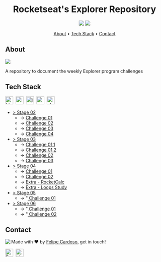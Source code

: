 <h1 align="center">
	Rocketseat's Explorer Repository
</h1>

<p align="center">
	<img src="https://img.shields.io/github/last-commit//?color=green"/>
	<img src="https://img.shields.io/github/languages/count//?color=green"/>
</p>

<p align="center">
	<a href="#about">About</a> •
	<a href="#tech-stack">Tech Stack</a> •
	<a href="#contact">Contact</a> 
</p>

## About
<img src="https://www.rocketseat.com.br/_next/image?url=%2Fassets%2Flogos%2Frocketseat.svg&w=256&q=100">

A repository to document the weekly Explorer program challenges

## Tech Stack
<img src="https://img.shields.io/badge/Html5-05122A?style=flat&logo=html5" alt="html5 Badge" height="25">&nbsp;
<img src="https://img.shields.io/badge/Css3-05122A?style=flat&logo=css3" alt="css3 Badge" height="25">&nbsp;
<img src="https://img.shields.io/badge/Javascript-05122A?style=flat&logo=javascript" alt="javascript Badge" height="25">&nbsp;
<img src="https://img.shields.io/badge/Nodejs-05122A?style=flat&logo=node.js" alt="nodejs Badge" height="25">&nbsp;
<img src="https://img.shields.io/badge/Php-05122A?style=flat&logo=php" alt="php Badge" height="25">&nbsp;

<ul>
    <li> <a href='./stage02/' target='blank'>> Stage 02 </a>
        <ul>
            <li> -> <a href='./stage02/challenge01' target='blank'> Challenge 01 </a> </li>
            <li> -> <a href='./stage02/challenge02' target='blank'> Challenge 02 </a> </li>
            <li> -> <a href='./stage02/challenge03' target='blank'> Challenge 03 </a> </li>
            <li> -> <a href='./stage02/challenge04' target='blank'> Challenge 04 </a> </li>
        </ul>
    </li>
    <li> <a href='./stage03' target='blank'>> Stage 03 </a>
        <ul>
            <li> -> <a href='./stage03/challenge01-1' target='blank'> Challenge 01.1 </a> </li>
            <li> -> <a href='./stage03/challenge01-2' target='blank'> Challenge 01.2 </a> </li>
            <li> -> <a href='./stage03/challenge02' target='blank'> Challenge 02 </a> </li>
            <li> -> <a href='./stage03/challenge03' target='blank'> Challenge 03 </a> </li>
        </ul>
    </li>
    <li> <a href='/stage04' target='blank'>> Stage 04 </a>
        <ul>
            <li> -> <a href='./stage04/challenge1' target='blank'> Challenge 01 </a> </li>
            <li> -> <a href='./stage04/challenge2' target='blank'> Challenge 02 </a> </li>
            <li> -> <a href='./stage04/extra-rocketCalc' target='blank'> Extra - RocketCalc </a> </li>
            <li> -> <a href='https://codepen.io/fcms14/pen/abEMdVy' target='blank'> Extra - Loops Study </a>
            </li>
        </ul>
    </li>
    <li> <a href='./stage05' target='blank'>> Stage 05 </a>
        <ul>
            <li> -> "<a href='./stage05/challenge01' target='blank'> Challenge 01 </a> </li>
        </ul>
    </li>
    <li> <a href='./stage06' target='blank'>> Stage 06 </a>
        <ul>
            <li> -> "<a href='./stage06/challenge01' target='blank'> Challenge 01 </a> </li>
            <li> -> "<a href='./stage06/challenge02' target='blank'> Challenge 02 </a> </li>
        </ul>
    </li>
</ul>

## Contact
<img align="left" src="https://avatars.githubusercontent.com/fcms14?size=100">

Made with ❤️ by [Felipe Cardoso](https://github.com/fcms14), get in touch!

<a href="mailto:fcms14" target="_blank"><img src="https://img.shields.io/badge/Email-D14836?style=flat&logo=gmail&logoColor=white" alt="Email Badge" height="25"></a>&nbsp;
<a href="https://www.linkedin.com/in/fcms14" target="_blank"><img src="https://img.shields.io/badge/Linkedin-0077B5?style=flat&logo=linkedin&logoColor=white" alt="LinkedIn Badge" height="25"></a>&nbsp;

<br clear="left"/>
